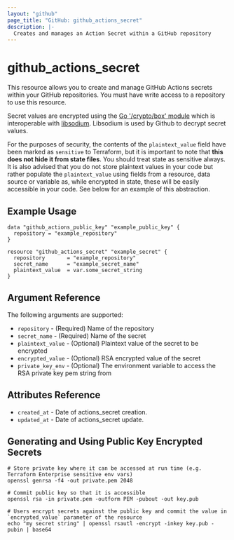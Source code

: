 ```yaml
---
layout: "github"
page_title: "GitHub: github_actions_secret"
description: |-
  Creates and manages an Action Secret within a GitHub repository
---
```


# github_actions_secret

This resource allows you to create and manage GitHub Actions secrets within your GitHub repositories.
You must have write access to a repository to use this resource.

Secret values are encrypted using the [Go '/crypto/box' module](https://godoc.org/golang.org/x/crypto/nacl/box) which is
interoperable with [libsodium](https://libsodium.gitbook.io/doc/). Libsodium is used by Github to decrypt secret values. 

For the purposes of security, the contents of the `plaintext_value` field have been marked as `sensitive` to Terraform,
but it is important to note that **this does not hide it from state files**. You should treat state as sensitive always.
It is also advised that you do not store plaintext values in your code but rather populate the `plaintext_value`
using fields from a resource, data source or variable as, while encrypted in state, these will be easily accessible
in your code. See below for an example of this abstraction.

## Example Usage

```hcl
data "github_actions_public_key" "example_public_key" {
  repository = "example_repository"
}

resource "github_actions_secret" "example_secret" {
  repository       = "example_repository"
  secret_name      = "example_secret_name"
  plaintext_value  = var.some_secret_string
}
```

## Argument Reference

The following arguments are supported:

* `repository`      - (Required) Name of the repository
* `secret_name`     - (Required) Name of the secret
* `plaintext_value` - (Optional) Plaintext value of the secret to be encrypted
* `encrypted_value` - (Optional) RSA encrypted value of the secret
* `private_key_env` - (Optional) The environment variable to access the RSA private key pem string from 

## Attributes Reference

* `created_at`      - Date of actions_secret creation.
* `updated_at`      - Date of actions_secret update.

## Generating and Using Public Key Encrypted Secrets

```shell script
# Store private key where it can be accessed at run time (e.g. Terraform Enterprise sensitive env vars)
openssl genrsa -f4 -out private.pem 2048

# Commit public key so that it is accessible
openssl rsa -in private.pem -outform PEM -pubout -out key.pub

# Users encrypt secrets against the public key and commit the value in `encrypted_value` parameter of the resource
echo "my secret string" | openssl rsautl -encrypt -inkey key.pub -pubin | base64
```
